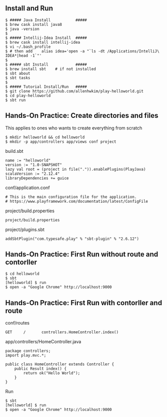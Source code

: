 
## Install and Run
```
$ ##### Java Install           #####
$ brew cask install java8
$ java -version
$
$ ##### Intellij-Idea Install  #####
$ brew cask install intellij-idea
$ vi ~/.bash_profile
$ # then add    alias idea='open -a "`ls -dt /Applications/IntelliJ\ IDEA*|head -1`"'
$
$ ##### sbt Install            #####
$ brew install sbt    # if not installed
$ sbt about
$ sbt tasks
$
$ ##### Tutorial Install/Run   #####
$ git clone https://github.com/allenhwkim/play-helloworld.git
$ cd play-helloworld
$ sbt run
```

## Hands-On Practice: Create directories and files
This applies to ones who wants to create everything from scratch
```
$ mkdir helloworld && cd helloworld
$ mkdir -p app/controllers app/views conf project
```

build.sbt
```
name := "helloworld"
version := "1.0-SNAPSHOT"
lazy val root = (project in file(".")).enablePlugins(PlayJava)
scalaVersion := "2.12.4"
libraryDependencies += guice
```
conf/application.conf

```
# This is the main configuration file for the application.
# https://www.playframework.com/documentation/latest/ConfigFile
```

project/build.properties
```
project/build.properties
```

project/plugins.sbt
```
addSbtPlugin("com.typesafe.play" % "sbt-plugin" % "2.6.12")
```

## Hands-On Practice: First Run without route and contorller
```
$ cd helloworld
$ sbt
[helloworld] $ run
$ open -a "Google Chrome" http://localhost:9000
```

## Hands-On Practice: First Run with contorller and route
conf/routes
```
GET     /       controllers.HomeController.index()
```

app/controllers/HomeController.java
```
package controllers;
import play.mvc.*;
 
public class HomeController extends Controller {
    public Result index() {
        return ok("Hello World");
    }
}
```

Run
```
$ sbt
[helloworld] $ run
$ open -a "Google Chrome" http://localhost:9000
```
